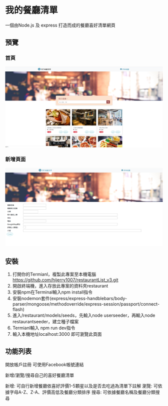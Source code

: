 # 我的餐廳清單

一個由Node.js 及 express 打造而成的餐廳喜好清單網頁

## 預覽

### 首頁

![image](https://github.com/hijerry1007/restaurantList_v2/blob/master/photo/homepage.png)

### 新增頁面

![image](https://github.com/hijerry1007/restaurantList_v2/blob/master/photo/addpage.png)


## 安裝

1. 打開你的Termianl，複製此專案至本機電腦 https://github.com/hijerry1007/restaurantList_v3.git
2. 開啟終端機，進入存放此專案的資料夾restaurant
3. 安裝npm在Terminal輸入npm install指令
4. 安裝nodemon套件(express/express-handblebars/body-parser/mongoose/methodoverride/express-session/passport/connect-flash) 
5. 進入/restaurant/models/seeds，先輸入node userseeder，再輸入node restaurantseeder，建立種子檔案
6. Termianl輸入 npm run dev指令
7. 輸入本機地址localhost:3000 即可瀏覽此頁面

## 功能列表

開放帳戶註冊
可使用Facebook帳號連結

新增/瀏覽/搜尋自己的喜好餐廳清單

新增: 可自行新增餐廳依喜好評價1-5顆星以及是否去吃過為清單下註解
瀏覽: 可依據字母A-Z、Z-A、評價高低及餐廳分類排序
搜尋: 可依據餐廳名稱及餐廳分類搜尋
